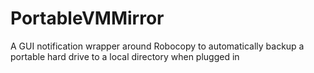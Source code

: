 # PortableVMMirror
A GUI notification wrapper around Robocopy to automatically backup a portable hard drive to a local directory when plugged in
